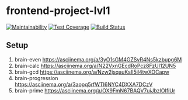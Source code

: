 # frontend-project-lvl1

[![Maintainability](https://api.codeclimate.com/v1/badges/b4393f7efec013d76278/maintainability)](https://codeclimate.com/github/Evoly/frontend-project-lvl1/maintainability)
[![Test Coverage](https://api.codeclimate.com/v1/badges/b4393f7efec013d76278/test_coverage)](https://codeclimate.com/github/Evoly/frontend-project-lvl1/test_coverage)
[![Build Status](https://travis-ci.org/Evoly/frontend-project-lvl1.svg?branch=master)](https://travis-ci.org/Evoly/frontend-project-lvl1)

## Setup
1. brain-even
  https://asciinema.org/a/3yO1sGM4GZSvR4Ns5kzbupg6M
1. brain-calc
  https://asciinema.org/a/N22VxnGEcdRoPcz8FzUI12UN5
1. brain-gcd
  https://asciinema.org/a/Nzw2jsqauKsII5il4twXOCapw
1. brain-progression
  https://asciinema.org/a/3aopq5rfWTI6NYC4DXXA7DCzV
1. brain-prime
  https://asciinema.org/a/OX9FmN67BAQV7uiJbzlOIfiUr
